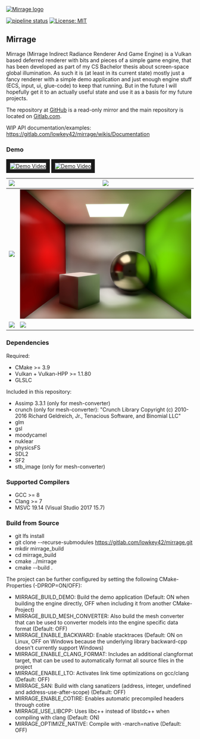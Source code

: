 [![Mirrage logo](https://github.com/lowkey42/mirrage/raw/develop/logo.svg?sanitize=true)]()

[![pipeline status](https://gitlab.com/lowkey42/mirrage/badges/develop/pipeline.svg)](https://gitlab.com/lowkey42/mirrage/commits/develop)
[![License: MIT](https://img.shields.io/badge/License-MIT-green.svg)](/LICENSE)

## Mirrage

Mirrage (Mirrage Indirect Radiance Renderer And Game Engine) is a Vulkan based deferred renderer with bits and pieces of a simple game engine, that has been developed as part of my CS Bachelor thesis about screen-space global illumination. As such it is (at least in its current state) mostly just a fancy renderer with a simple demo application and just enough engine stuff (ECS, input, ui, glue-code) to keep that running. But in the future I will hopefully get it to an actually useful state and use it as a basis for my future projects.

The repository at <a href="https://github.com/lowkey42/mirrage">GitHub</a> is a read-only mirror and the main repository is located on <a href="https://gitlab.com/lowkey42/mirrage">Gitlab.com</a>.

WIP API documentation/examples: <https://gitlab.com/lowkey42/mirrage/wikis/Documentation>

### Demo
<a href="http://www.youtube.com/watch?feature=player_embedded&v=gHHLuwjDiZo" target="_blank"><img src="screenshots/video_thumbnail2.jpeg" alt="Demo Video" height="180" border="10" /></a>
<a href="http://www.youtube.com/watch?feature=player_embedded&v=e1NXM5U4Rig" target="_blank"><img src="screenshots/video_thumbnail.jpeg" alt="Demo Video" height="180" border="10" /></a>

| ![](screenshots/top_down.jpeg) | ![](screenshots/hallway_1.jpeg) |
|------------------|------------------|
| ![](screenshots/metal.jpeg) | ![](screenshots/cornell.jpeg) |
| ![](screenshots/front.jpeg) | ![](screenshots/light_cube.jpeg) |



### Dependencies

Required:
- CMake >= 3.9
- Vulkan + Vulkan-HPP >= 1.1.80
- GLSLC


Included in this repository:
- Assimp 3.3.1 (only for mesh-converter)
- crunch (only for mesh-converter): "Crunch Library Copyright (c) 2010-2016 Richard Geldreich, Jr., Tenacious Software, and Binomial LLC"
- glm
- gsl
- moodycamel
- nuklear
- physicsFS
- SDL2
- SF2
- stb_image (only for mesh-converter)



### Supported Compilers

- GCC >= 8
- Clang >= 7
- MSVC 19.14 (Visual Studio 2017 15.7)



### Build from Source

- git lfs install
- git clone --recurse-submodules https://gitlab.com/lowkey42/mirrage.git
- mkdir mirrage_build
- cd mirrage_build
- cmake ../mirrage
- cmake --build .



The project can be further configured by setting the following CMake-Properties (-DPROP=ON/OFF):
- MIRRAGE_BUILD_DEMO: Build the demo application (Default: ON when building the engine directly, OFF when including it from another CMake-Project)
- MIRRAGE_BUILD_MESH_CONVERTER: Also build the mesh converter that can be used to converter models into the engine specific data format (Default: OFF)
- MIRRAGE_ENABLE_BACKWARD: Enable stacktraces (Default: ON on Linux, OFF on Windows because the underlying library backward-cpp doesn't currently support Windows)
- MIRRAGE_ENABLE_CLANG_FORMAT: Includes an additional clangformat target, that can be used to automatically format all source files in the project
- MIRRAGE_ENABLE_LTO: Activates link time optimizations on gcc/clang (Default: OFF)
- MIRRAGE_SAN: Build with clang sanatizers (address, integer, undefined and address-use-after-scope) (Default: OFF)
- MIRRAGE_ENABLE_COTIRE: Enables automatic precompiled headers through cotire
- MIRRAGE_USE_LIBCPP: Uses libc++ instead of libstdc++ when compiling with clang (Default: ON)
- MIRRAGE_OPTIMIZE_NATIVE: Compile with -march=native (Default: OFF)

